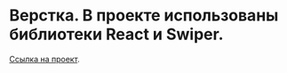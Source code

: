 # Верстка. В проекте использованы библиотеки React и Swiper. 
[Ссылка на проект](jazzy-shortbread-b01932.netlify.app/).
